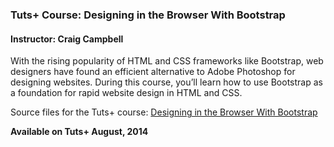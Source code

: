 ### Tuts+ Course: Designing in the Browser With Bootstrap
#### Instructor: Craig Campbell

With the rising popularity of HTML and CSS frameworks like Bootstrap, web designers have found an efficient alternative to Adobe Photoshop for designing websites. During this course, you’ll learn how to use Bootstrap as a foundation for rapid website design in HTML and CSS.

Source files for the Tuts+ course: [Designing in the Browser With Bootstrap](https://webdesign.tutsplus.com/courses/designing-in-the-browser-with-bootstrap)

**Available on Tuts+ August, 2014**
